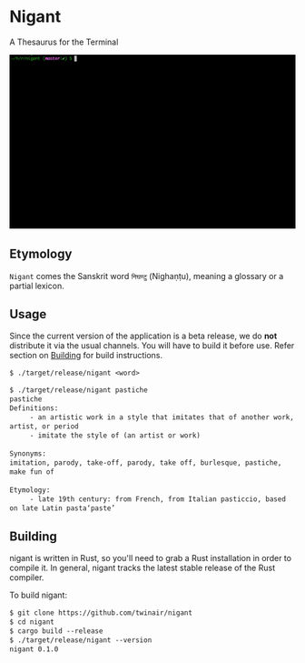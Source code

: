 # Nigant
A Thesaurus for the Terminal

![Mura](./resources/nigant.gif)

## Etymology
`Nigant` comes the Sanskrit word `निघण्टु` (Nighaṇṭu), meaning a glossary or a partial lexicon.

## Usage
Since the current version of the application is a beta release, we do **not** distribute it via the usual channels. You will have to build it before use. Refer section on [Building](#Building) for build instructions.

```
$ ./target/release/nigant <word> 
```

```
$ ./target/release/nigant pastiche                                                                                                 
pastiche
Definitions:
	 - an artistic work in a style that imitates that of another work, artist, or period
	 - imitate the style of (an artist or work)

Synonyms:
imitation, parody, take-off, parody, take off, burlesque, pastiche, make fun of

Etymology:
	 - late 19th century: from French, from Italian pasticcio, based on late Latin pasta‘paste’
```

## Building
nigant is written in Rust, so you'll need to grab a Rust installation in order to compile it. In general, nigant tracks the latest stable release of the Rust compiler.

To build nigant:
```
$ git clone https://github.com/twinair/nigant
$ cd nigant
$ cargo build --release
$ ./target/release/nigant --version
nigant 0.1.0
```
